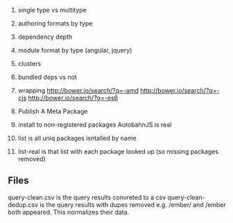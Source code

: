 1. single type vs multitype
1. authoring formats by type
1. dependency depth
1. module format by type (angular, jquery)
1. clusters
1. bundled deps vs not

1. wrapping
   http://bower.io/search/?q=-amd
   http://bower.io/search/?q=-cjs
   http://bower.io/search/?q=-es6


1. Publish A Meta Package

1. install to non-registered packages
  AutobahnJS is real


1. list is all uniq packages isntalled by name
1. list-real is that list with each package looked up (so missing packages removed)



## Files
query-clean.csv is the query results convreted to a csv
query-clean-dedup.csv is the query results with dupes removed
e.g. /ember/ and /ember both appeared. This normalizes their data.
